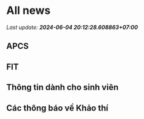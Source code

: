 # All news
_Last update: **2024-06-04 20:12:28.608863+07:00**_
## APCS
## FIT

## Thông tin dành cho sinh viên

## Các thông báo về Khảo thí
